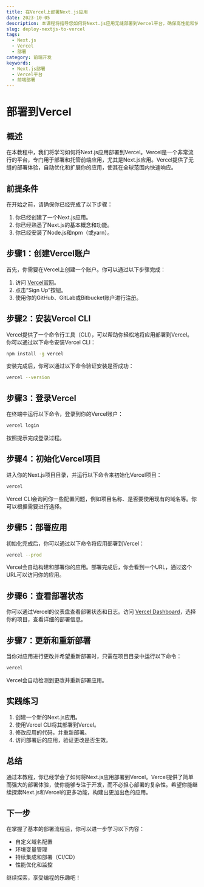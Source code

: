 ```yaml
---
title: 在Vercel上部署Next.js应用
date: 2023-10-05
description: 本课程将指导您如何将Next.js应用无缝部署到Vercel平台，确保高性能和快速交付。
slug: deploy-nextjs-to-vercel
tags:
  - Next.js
  - Vercel
  - 部署
category: 前端开发
keywords:
  - Next.js部署
  - Vercel平台
  - 前端部署
---
```


# 部署到Vercel

## 概述

在本教程中，我们将学习如何将Next.js应用部署到Vercel。Vercel是一个非常流行的平台，专门用于部署和托管前端应用，尤其是Next.js应用。Vercel提供了无缝的部署体验，自动优化和扩展你的应用，使其在全球范围内快速响应。

## 前提条件

在开始之前，请确保你已经完成了以下步骤：

1. 你已经创建了一个Next.js应用。
2. 你已经熟悉了Next.js的基本概念和功能。
3. 你已经安装了Node.js和npm（或yarn）。

## 步骤1：创建Vercel账户

首先，你需要在Vercel上创建一个账户。你可以通过以下步骤完成：

1. 访问 [Vercel官网](https://vercel.com)。
2. 点击“Sign Up”按钮。
3. 使用你的GitHub、GitLab或Bitbucket账户进行注册。

## 步骤2：安装Vercel CLI

Vercel提供了一个命令行工具（CLI），可以帮助你轻松地将应用部署到Vercel。你可以通过以下命令安装Vercel CLI：

```bash
npm install -g vercel
```

安装完成后，你可以通过以下命令验证安装是否成功：

```bash
vercel --version
```

## 步骤3：登录Vercel

在终端中运行以下命令，登录到你的Vercel账户：

```bash
vercel login
```

按照提示完成登录过程。

## 步骤4：初始化Vercel项目

进入你的Next.js项目目录，并运行以下命令来初始化Vercel项目：

```bash
vercel
```

Vercel CLI会询问你一些配置问题，例如项目名称、是否要使用现有的域名等。你可以根据需要进行选择。

## 步骤5：部署应用

初始化完成后，你可以通过以下命令将应用部署到Vercel：

```bash
vercel --prod
```

Vercel会自动构建和部署你的应用。部署完成后，你会看到一个URL，通过这个URL可以访问你的应用。

## 步骤6：查看部署状态

你可以通过Vercel的仪表盘查看部署状态和日志。访问 [Vercel Dashboard](https://vercel.com/dashboard)，选择你的项目，查看详细的部署信息。

## 步骤7：更新和重新部署

当你对应用进行更改并希望重新部署时，只需在项目目录中运行以下命令：

```bash
vercel
```

Vercel会自动检测到更改并重新部署应用。

## 实践练习

1. 创建一个新的Next.js应用。
2. 使用Vercel CLI将其部署到Vercel。
3. 修改应用的代码，并重新部署。
4. 访问部署后的应用，验证更改是否生效。

## 总结

通过本教程，你已经学会了如何将Next.js应用部署到Vercel。Vercel提供了简单而强大的部署体验，使你能够专注于开发，而不必担心部署的复杂性。希望你能继续探索Next.js和Vercel的更多功能，构建出更加出色的应用。

## 下一步

在掌握了基本的部署流程后，你可以进一步学习以下内容：

- 自定义域名配置
- 环境变量管理
- 持续集成和部署（CI/CD）
- 性能优化和监控

继续探索，享受编程的乐趣吧！